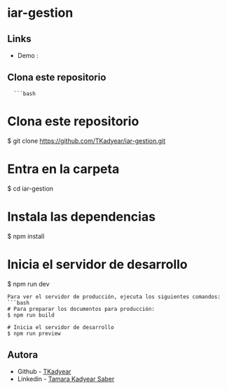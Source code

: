 # iar-gestion
## Links

  - Demo : []()

## Clona este repositorio
      ```bash
# Clona este repositorio
$ git clone https://github.com/TKadyear/iar-gestion.git

# Entra en la carpeta
$ cd iar-gestion

# Instala las dependencias
$ npm install

# Inicia el servidor de desarrollo
$ npm run dev
```
Para ver el servidor de producción, ejecuta los siguientes comandos:
```bash
# Para preparar los documentos para producción:
$ npm run build

# Inicia el servidor de desarrollo
$ npm run preview
```
## Autora
  - Github - [TKadyear](https://github.com/TKadyear)
  - Linkedin - [Tamara Kadyear Saber](https://www.linkedin.com/in/tamara-kadyear-saber/)
